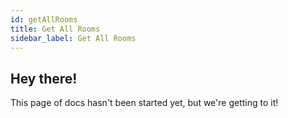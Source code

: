 ```yaml
---
id: getAllRooms
title: Get All Rooms
sidebar_label: Get All Rooms
---
```


## Hey there!

This page of docs hasn't been started yet, but we're getting to it!
